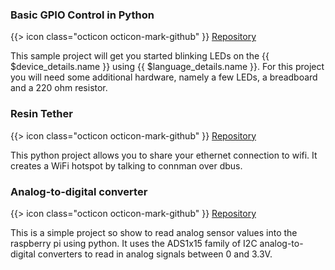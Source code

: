 ### Basic GPIO Control in Python

{{> icon class="octicon octicon-mark-github" }}
[Repository](https://github.com/resin-io-projects/resin-rpi-gpio-sample-with-python)

This sample project will get you started blinking LEDs on the {{ $device_details.name }} using {{ $language_details.name }}. For this project you will need some additional hardware, namely a few LEDs, a breadboard and a 220 ohm resistor.

### Resin Tether

{{> icon class="octicon octicon-mark-github" }}
[Repository](https://github.com/petrosagg/resin-tether)

This python project allows you to share your ethernet connection to wifi. It creates a WiFi hotspot by talking to connman over dbus.

### Analog-to-digital converter

{{> icon class="octicon octicon-mark-github" }}
[Repository](https://github.com/resin-io-projects/resin-rpi-py-ADC.git)

This is a simple project so show to read analog sensor values into the raspberry pi using python. It uses the ADS1x15 family of I2C analog-to-digital converters to read in analog signals between 0 and 3.3V.
